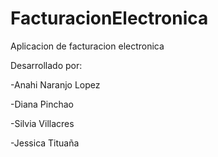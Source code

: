# FacturacionElectronica
Aplicacion de facturacion electronica

Desarrollado por:

-Anahi Naranjo Lopez

-Diana Pinchao

-Silvia Villacres

-Jessica Tituaña